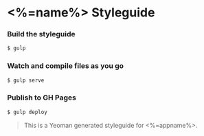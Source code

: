# <%=name%> Styleguide

### Build the styleguide

```bash
$ gulp
```

### Watch and compile files as you go

```bash
$ gulp serve
```

### Publish to GH Pages

```bash
$ gulp deploy
```


> This is a Yeoman generated styleguide for <%=appname%>.